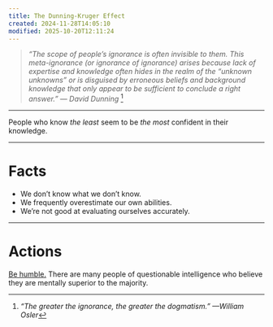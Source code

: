 ```yaml
---
title: The Dunning-Kruger Effect
created: 2024-11-28T14:05:10
modified: 2025-10-20T12:11:24
---
```


> _“The scope of people’s ignorance is often invisible to them. This meta-ignorance (or ignorance of ignorance) arises because lack of expertise and knowledge often hides in the realm of the “unknown unknowns” or is disguised by erroneous beliefs and background knowledge that only appear to be sufficient to conclude a right answer.” — David Dunning_ [^1]

---

People who know _the least_ seem to be _the most_ confident in their knowledge.

---

# Facts

* We don’t know what we don’t know.
* We frequently overestimate our own abilities.
* We’re not good at evaluating ourselves accurately.

---

# Actions

[Be humble.](the-beginner-mindset.md) There are many people of questionable intelligence who believe they are mentally superior to the majority.

[^1]: _“The greater the ignorance, the greater the dogmatism.” —William Osler_
